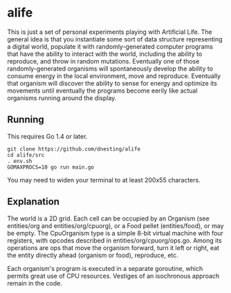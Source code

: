 # alife

This is just a set of personal experiments playing with Artificial Life.  The general idea is that you instantiate some sort of data structure representing a digital world, populate it with randomly-generated computer programs that have the ability to interact with the world, including the ability to reproduce, and throw in random mutations.  Eventually one of those randomly-generated organisms will spontaneously develop the ability to consume energy in the local environment, move and reproduce.  Eventually that organism will discover the ability to sense for energy and optimize its movements until eventually the programs become eerily like actual organisms running around the display.

## Running

This requires Go 1.4 or later.

    git clone https://github.com/dnesting/alife
    cd alife/src
    . env.sh
    GOMAXPROCS=10 go run main.go

You may need to widen your terminal to at least 200x55 characters.

## Explanation

The world is a 2D grid.  Each cell can be occupied by an Organism (see entities/org and entities/org/cpuorg), or a Food pellet (entities/food), or may be empty.  The CpuOrganism type is a simple 8-bit virtual machine with four registers, with opcodes described in entities/org/cpuorg/ops.go.  Among its operations are ops that move the organism forward, turn it left or right, eat the entity directly ahead (organism or food), reproduce, etc.

Each organism's program is executed in a separate goroutine, which permits great use of CPU resources.  Vestiges of an isochronous approach remain in the code.
